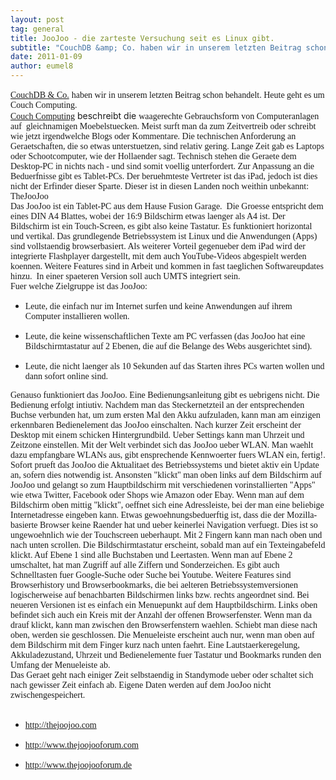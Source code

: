```yaml
---
layout: post
tag: general
title: JooJoo - die zarteste Versuchung seit es Linux gibt.
subtitle: "CouchDB &amp; Co. haben wir in unserem letzten Beitrag schon behandelt. Heute geht es um Couch Computing. Couch Computing beschreibt die waagerechte  Gebrauchsform von Computeranlagen auf  gleichnamigen Moebelstuecken.  Meist surft man da zum Zeitvertre&hellip;"
date: 2011-01-09
author: eumel8
---
```


<p><a style="font-family: georgia,times new roman,times,serif;" href="http://www.eumel.de/index.php/20100725180/Kolumnen/Hadoop-es-geht-weiter.html">CouchDB &amp; Co.</a> <span style="font-family: georgia,times new roman,times,serif;">haben wir in unserem letzten Beitrag schon behandelt. Heute geht es um Couch Computing. </span>
<br/>
<a style="font-family: georgia,times new roman,times,serif;" href="http://www.newlaunches.com/archives/welcome_to_couch_computing_with_crunchpad.php" target="_blank">Couch Computing</a> beschreibt die <span style="font-family: georgia,times new roman,times,serif;">waagerechte Gebrauchsform von Computeranlagen auf  gleichnamigen Moebelstuecken. Meist surft man da zum Zeitvertreib oder schreibt wie jetzt irgendwelche Blogs oder Kommentare. Die technischen Anforderung an Geraetschaften, die so etwas unterstuetzen, sind relativ gering. Lange Zeit gab es Laptops oder Schootcomputer, wie der Hollaender sagt. Technisch stehen die Geraete dem Desktop-PC in nichts nach - und sind somit voellig unterfordert. Zur Anpassung an die Beduerfnisse gibt es Tablet-PCs. Der beruehmteste Vertreter ist das iPad, jedoch ist dies nicht der Erfinder dieser Sparte. Dieser ist in diesen Landen noch weithin unbekannt: TheJooJoo</span><br /> <span style="font-family: georgia,times new roman,times,serif;">Das JooJoo ist ein Tablet-PC aus dem Hause Fusion Garage.  Die Groesse entspricht dem eines DIN A4 Blattes, wobei der 16:9 Bildschirm etwas laenger als A4 ist. Der Bildschirm ist ein Touch-Screen, es gibt also keine Tastatur. Es funktioniert horizontal und vertikal. Das grundlegende Betriebssystem ist Linux und die Anwendungen (Apps) sind vollstaendig browserbasiert. Als weiterer Vorteil gegenueber dem iPad wird der integrierte Flashplayer dargestellt, mit dem auch YouTube-Videos abgespielt werden koennen. Weitere Features sind in Arbeit und kommen in fast taeglichen Softwareupdates hinzu.  In einer spaeteren Version soll auch UMTS integriert sein.<br /> Fuer welche Zielgruppe ist das JooJoo: <br /></span></p>
<ul>
<li><span style="font-family: georgia,times new roman,times,serif;">Leute, die einfach nur im Internet surfen und keine Anwendungen auf ihrem Computer installieren wollen. </span></li>
</ul>
<ul>
<li><span style="font-family: georgia,times new roman,times,serif;"> Leute, die keine wissenschaftlichen Texte am PC verfassen (das JooJoo hat eine Bildschirmtastatur auf 2 Ebenen, die auf die Belange des Webs ausgerichtet sind). </span></li>
</ul>
<ul>
<li><span style="font-family: georgia,times new roman,times,serif;">Leute, die nicht laenger als 10 Sekunden auf das Starten ihres PCs warten wollen und dann sofort online sind. </span></li>
</ul>
<p><span style="font-family: georgia,times new roman,times,serif;"> Genauso funktioniert das JooJoo. Eine Bedienungsanleitung gibt es uebrigens nicht. Die Bedienung erfolgt intiutiv. Nachdem man das Steckernetzteil an der entsprechenden Buchse verbunden hat, um zum ersten Mal den Akku aufzuladen, kann man am einzigen erkennbaren Bedienelement das JooJoo einschalten. Nach kurzer Zeit erscheint der Desktop mit einem schicken Hintergrundbild. Ueber Settings kann man Uhrzeit und Zeitzone einstellen. Mit der Welt verbindet sich das JooJoo ueber WLAN. Man waehlt dazu empfangbare WLANs aus, gibt ensprechende Kennwoerter fuers WLAN ein, fertig!. Sofort prueft das JooJoo die Aktualitaet des Betriebssystems und bietet aktiv ein Update an, sofern dies notwendig ist. Ansonsten "klickt" man oben links auf dem Bildschirm auf JooJoo und gelangt so zum Hauptbildschirm mit verschiedenen vorinstallierten "Apps" wie etwa Twitter, Facebook oder Shops wie Amazon oder Ebay. Wenn man auf dem Bildschirm oben mittig "klickt", oeffnet sich eine Adressleiste, bei der man eine beliebige Internetadresse eingeben kann. Etwas gewoehnungsbeduerftig ist, dass die der Mozilla-basierte Browser keine Raender hat und ueber keinerlei Navigation verfuegt. Dies ist so ungewoehnlich wie der Touchscreen ueberhaupt. Mit 2 Fingern kann man nach oben und nach unten scrollen. Die Bildschirmtastatur erscheint, sobald man auf ein Texteingabefeld klickt. Auf Ebene 1 sind alle Buchstaben und Leertasten. Wenn man auf Ebene 2 umschaltet, hat man Zugriff auf alle Ziffern und Sonderzeichen. Es gibt auch Schnelltasten fuer Google-Suche oder Suche bei Youtube. Weitere Features sind Browserhistory und Browserbookmarks, die bei aelteren Betriebssystemversionen logischerweise auf benachbarten Bildschirmen links bzw. rechts angeordnet sind. Bei neueren Versionen ist es einfach ein Menuepunkt auf dem Hauptbildschirm. Links oben befindet sich auch ein Kreis mit der Anzahl der offenen Browserfenster. Wenn man da drauf klickt, kann man zwischen den Browserfenstern waehlen. Schiebt man diese nach oben, werden sie geschlossen. Die Menueleiste erscheint auch nur, wenn man oben auf dem Bildschirm mit dem Finger kurz nach unten faehrt. Eine Lautstaerkeregelung, Akkuladezustand, Uhrzeit und Bedienelemente fuer Tastatur und Bookmarks runden den Umfang der Menueleiste ab. <br />Das Geraet geht nach einiger Zeit selbstaendig in Standymode ueber oder schaltet sich nach gewisser Zeit einfach ab. Eigene Daten werden auf dem JooJoo nicht zwischengespeichert. <br /><br /></span></p>
<ul>
<li><span style="font-family: georgia,times new roman,times,serif;"><a href="http://thejoojoo.com/" target="_blank">http://thejoojoo.com </a></span></li>
</ul>
<ul>
<li><span style="font-family: georgia,times new roman,times,serif;"><a href="http://www.thejoojooforum.com/" target="_blank">http://www.thejoojooforum.com</a> </span></li>
</ul>
<ul>
<li><span style="font-family: georgia,times new roman,times,serif;"><a href="http://www.thejoojooforum.de/" target="_blank">http://www.thejoojooforum.de</a></span></li>
</ul>
